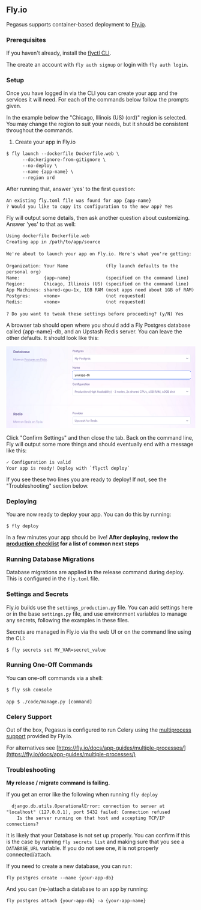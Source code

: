 ## Fly.io

Pegasus supports container-based deployment to [Fly.io](https://fly.io/).

### Prerequisites

If you haven't already, install the [flyctl CLI](https://fly.io/docs/hands-on/install-flyctl/).

The create an account with `fly auth signup` or login with `fly auth login`.

### Setup

Once you have logged in via the CLI you can create your app and the services it will need.
For each of the commands below follow the prompts given.

In the example below the "Chicago, Illinois (US) (ord)" region is selected. You may change
the region to suit your needs, but it should be consistent throughout the commands.

1. Create your app in Fly.io

```shell
$ fly launch --dockerfile Dockerfile.web \
      --dockerignore-from-gitignore \
      --no-deploy \
      --name {app-name} \
      --region ord
```

After running that, answer 'yes' to the first question:

```
An existing fly.toml file was found for app {app-name}
? Would you like to copy its configuration to the new app? Yes
```

Fly will output some details, then ask another question about customizing. Answer 'yes' to that as well:

```
Using dockerfile Dockerfile.web
Creating app in /path/to/app/source

We're about to launch your app on Fly.io. Here's what you're getting:

Organization: Your Name              (fly launch defaults to the personal org)
Name:         {app-name}             (specified on the command line)
Region:       Chicago, Illinois (US) (specified on the command line)
App Machines: shared-cpu-1x, 1GB RAM (most apps need about 1GB of RAM)
Postgres:     <none>                 (not requested)
Redis:        <none>                 (not requested)

? Do you want to tweak these settings before proceeding? (y/N) Yes
``` 

A browser tab should open where you should add a Fly Postgres database called {app-name}-db,
and an Upstash Redis server. You can leave the other defaults. It should look like this:

![Fly DB config](/images/deployment/fly-db-config.png)

Click "Confirm Settings" and then close the tab.
Back on the command line, Fly will output some more things and should eventually end with a message like this:

```
✓ Configuration is valid
Your app is ready! Deploy with `flyctl deploy`
```

If you see these two lines you are ready to deploy!
If not, see the "Troubleshooting" section below.

<!----
2. Create the app database

    ```shell
    $ fly postgres create --name {app-name}-db --region ord
    
    # ? Select Organization: My Org
    # ? Select configuration: Development - Single node, 1x shared CPU, 256MB RAM, 1GB disk
    ```

3. Attach the DB to your app

    ```shell
    $ fly postgres attach {app-name}-db -a {app-name}
    
    Postgres cluster {app-name}-db is now attached to {app-name}
    The following secret was added to <app name>:
      DATABASE_URL=postgres://.....
    ```

4. Create the Redis instance
    
    ```shell
    $ fly redis create --name {app-name}-redis --region ord
    
    ? Select Organization: My Org (my_org)
    ? Would you like to enable eviction? Yes
    ? Select an Upstash Redis plan Free: 100 MB Max Data Size
    Your Upstash Redis database {app-name}-redis is ready.
    Apps in the personal org can connect to at redis://.....

    ```

5. Set the `REDIS_URL` secret

    Using the Redis URL from the command above run:

    ```shell
    $ fly secrets set REDIS_URL={url}
    ```

--->
### Deploying

You are now ready to deploy your app.
You can do this by running:

```shell
$ fly deploy
```

In a few minutes your app should be live!
**After deploying, review the [production checklist](/deployment/production-checklist.md) for a list
of common next steps**

### Running Database Migrations

Database migrations are applied in the release command during deploy. This is configured in the `fly.toml` file.

### Settings and Secrets

Fly.io builds use the `settings_production.py` file.
You can add settings here or in the base `settings.py` file, and use environment variables to manage any secrets,
following the examples in these files.

Secrets are managed in Fly.io via the web UI or on the command line using the CLI:

```shell
$ fly secrets set MY_VAR=secret_value
```

### Running One-Off Commands

You can one-off commands via a shell:

```shell
$ fly ssh console

app $ ./code/manage.py [command]
```

### Celery Support

Out of the box, Pegasus is configured to run Celery using the [multiprocess support][multiprocess] provided by
Fly.io.

For alternatives see [https://fly.io/docs/app-guides/multiple-processes/](https://fly.io/docs/app-guides/multiple-processes/)

[multiprocess]: https://fly.io/docs/reference/configuration/#the-processes-section
 
### Troubleshooting

**My release / migrate command is failing.**

If you get an error like the following when running `fly deploy`

```
  django.db.utils.OperationalError: connection to server at "localhost" (127.0.0.1), port 5432 failed: Connection refused
  	Is the server running on that host and accepting TCP/IP connections?
```

it is likely that your Database is not set up properly.
You can confirm if this is the case by running `fly secrets list` and making sure that you see a `DATABASE_URL` variable.
If you do not see one, it is not properly connected/attach.

If you need to create a new database, you can run:

```
fly postgres create --name {your-app-db}
```

And you can (re-)attach a database to an app by running:

```
fly postgres attach {your-app-db} -a {your-app-name}
```
